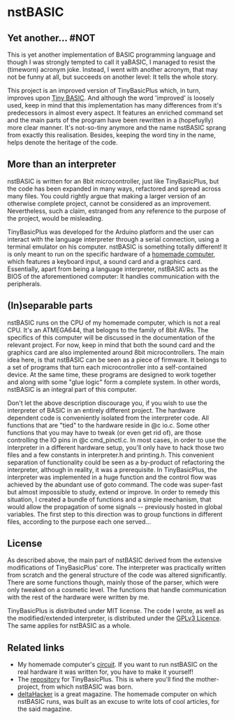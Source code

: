 # nstBASIC

## Yet another... #NOT

This is yet another implementation of BASIC programming language
and though I was strongly tempted to call it yaBASIC, I managed
to resist the (timeworn) acronym joke. Instead, I went with another
acronym, that may not be funny at all, but succeeds on another level:
It tells the whole story.

This project is an improved version of TinyBasicPlus which, in turn,
improves upon [Tiny BASIC][tbasic]. And although the word 'improved' is loosely
used, keep in mind that this implementation has many differences from it's
predecessors in almost every aspect. It features an enriched command set and
the main parts of the program have been rewritten in a (hopefuylly) more
clear manner. It's not-so-tiny anymore and the name nstBASIC sprang from
exactly this realisation. Besides, keeping the word tiny in the name, helps
denote the heritage of the code.

## More than an interpreter

nstBASIC is written for an 8bit microcontroller, just like TinyBasicPlus,
but the code has been expanded in many ways, refactored and spread across
many files. You could rightly argue that making a larger version of an
otherwise complete project, cannot be considered as an improvement.
Nevertheless, such a claim, estranged from any reference to the purpose
of the project, would be misleading.

TinyBasicPlus was developed for the Arduino platform and the user can interact
with the language interpreter through a serial connection, using a terminal
emulator on his computer. nstBASIC is something totally different! It is only
meant to run on the specific hardware of a [homemade computer][dhpc], which
features a keyboard input, a sound card and a graphics card. Essentially,
apart from being a language interpreter, nstBASIC acts as the BIOS of the
aforementioned computer: It handles communication with the peripherals.

## (In)separable parts

nstBASIC runs on the CPU of my homemade computer, which is not a real CPU. It's an
ATMEGA644, that belogns to the family of 8bit AVRs. The specifics of this computer
will be discussed in the documentation of the relevant project. For now, keep in mind
that both the sound card and the graphics card are also implemented around 8bit
microcontrollers. The main idea here, is that nstBASIC can be seen as a piece of firmware.
It belongs to a set of programs that turn each microcontroller into a self-contained device.
At the same time, these programs are designed to work together and along with some
"glue logic" form a complete system. In other words, nstBASIC is an integral part
of this computer.

Don't let the above description discourage you, if you wish to use the interpreter
of BASIC in an entirely different project. The hardware dependent code is conveniently
isolated from the interpreter code. All functions that are "tied" to the hardware reside
in @c io.c. Some other functions that you may have to tweak (or even get rid of), are
those controlling the IO pins in @c cmd_pinctl.c. In most cases, in order to use the
interpreter in a different hardware setup, you'll only have to hack those two files
and a few constants in interpreter.h and printing.h. This convenient separation
of functionality could be seen as a by-product of refactoring the interpreter,
although in reality, it was a prerequisite. In TinyBasicPlus, the interpreter
was implemented in a huge function and the control flow was achieved by the abundant
use of goto command. The code was super-fast but almost impossible to study, extend
or improve. In order to remedy this situation, I created a bundle of functions and
a simple mechanism, that would allow the propagation of some signals -- previously
hosted in global variables. The first step to this direction was to group functions
in different files, according to the purpose each one served...

## License

As described above, the main part of nstBASIC derived from the extensive modifications
of TinyBasicPlus' core. The interpreter was practically written from scratch and the
general structure of the code was altered significantly. There are some functions though,
mainly those of the parser, which were only tweaked on a cosmetic level. The functions
that handle communication with the rest of the hardware were written by me.

TinyBasicPlus is distributed under MIT license. The code I wrote, as well as
the modified/extended interpreter, is distributed under the [GPLv3 Licence][GPL3].
The same applies for nstBASIC as a whole.

## Related links

- My homemade computer's [circuit][dhpc]. If you want to run nstBASIC on the real hardware
it was written for, you have to make it yourself!
- The [repository][tbasic] for TinyBasicPlus. This is where you'll find the mother-project,
from which nstBASIC was born.
- [deltaHacker][delta] is a great magazine. The homemade computer on which nstBASIC runs,
was built as an excuse to write lots of cool articles, for the said magazine.

[delta]:    http://deltahacker.gr                      "ethical hacking magazine"
[dhpc]:     https://github.com/pvar/dhpc_hardware      "schematics and PCB"
[tbasic]:   https://github.com/BleuLlama/TinyBasicPlus "source code repository"
[GPL3]:     www.gnu.org/licenses/gpl-3.0.html          "official license text"
